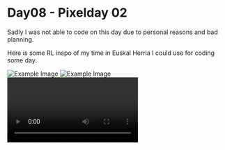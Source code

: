 # Day08 - Pixelday 02

Sadly I was not able to code on this day due to personal reasons and bad planning.

Here is some RL inspo of my time in Euskal Herria I could use for coding some day.

![Example Image](content/day08/inspo1.jpg)
![Example Image](content/day08/inspo2.jpg)
![](content/day08/inspo3.mp4)